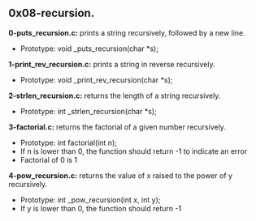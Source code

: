 ## 0x08-recursion.

**0-puts_recursion.c:** prints a string recursively, followed by a new line.

- Prototype: void _puts_recursion(char *s);

**1-print_rev_recursion.c:** prints a string in reverse recursively.

- Prototype: void _print_rev_recursion(char *s);

**2-strlen_recursion.c:** returns the length of a string recursively.

- Prototype: int _strlen_recursion(char *s);

**3-factorial.c:** returns the factorial of a given number recursively.

- Prototype: int factorial(int n);
- If n is lower than 0, the function should return -1 to indicate an error
- Factorial of 0 is 1

**4-pow_recursion.c:** returns the value of x raised to the power of y recursively.

- Prototype: int _pow_recursion(int x, int y);
- If y is lower than 0, the function should return -1
